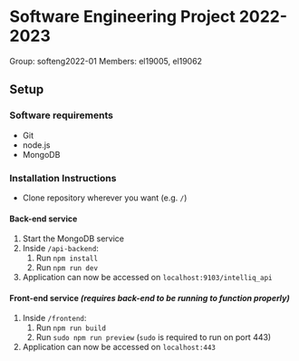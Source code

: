 # Software Engineering Project 2022-2023

Group: softeng2022-01
Members: el19005, el19062

## Setup

### Software requirements
* Git
* node.js
* MongoDB

### Installation Instructions
* Clone repository wherever you want (e.g. `/`)
#### Back-end service
1. Start the MongoDB service
2. Inside `/api-backend`:
   1. Run `npm install`
   2. Run `npm run dev`
3. Application can now be accessed on `localhost:9103/intelliq_api`
#### Front-end service _(requires back-end to be running to function properly)_
1. Inside `/frontend`:
   1. Run `npm run build`
   2. Run `sudo npm run preview` (`sudo` is required to run on port 443)
2. Application can now be accessed on `localhost:443`
